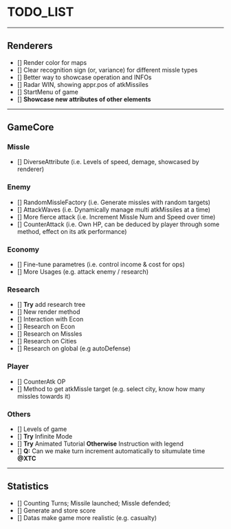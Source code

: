 # TODO_LIST
---
## Renderers
- [] Render color for maps
- [] Clear recognition sign (or, variance) for different missle types
- [] Better way to showcase operation and INFOs
- [] Radar WIN, showing appr.pos of atkMissiles
- [] StartMenu of game
- [] **Showcase new attributes of other elements**
---
## GameCore
### Missle
- [] DiverseAttribute (i.e. Levels of speed, demage, showcased by renderer)
### Enemy
- [] RandomMissleFactory (i.e. Generate missles with random targets)
- [] AttackWaves (i.e. Dynamically manage multi atkMissiles at a time)
- [] More fierce attack (i.e. Increment Missle Num and Speed over time)
- [] CounterAttack (i.e. Own HP, can be deduced by player through some method, effect on its atk performance)
### Economy
- [] Fine-tune parametres (i.e. control income & cost for ops)
- [] More Usages (e.g. attack enemy / research)
### Research
- [] **Try** add research tree
- [] New render method
- [] Interaction with Econ
- [] Research on Econ
- [] Research on Missles
- [] Research on Cities
- [] Research on global (e.g autoDefense)
### Player
- [] CounterAtk OP
- [] Method to get atkMissle target (e.g. select city, know how many missles towards it)
### Others
- [] Levels of game
- [] **Try** Infinite Mode
- [] **Try** Animated Tutorial **Otherwise** Instruction with legend
- [] **Q:** Can we make turn increment automatically to situmulate time **@XTC**
---
## Statistics
- [] Counting Turns; Missile launched; Missle defended;
- [] Generate and store score
- [] Datas make game more realistic (e.g. casualty)